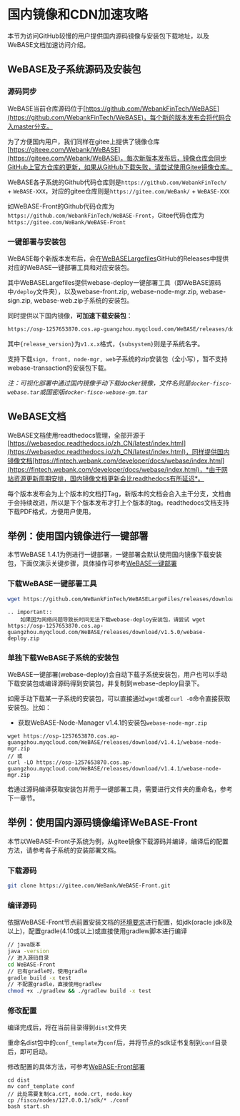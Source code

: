 # 国内镜像和CDN加速攻略
本节为访问GitHub较慢的用户提供国内源码镜像与安装包下载地址，以及WeBASE文档加速访问介绍。

## WeBASE及子系统源码及安装包

### 源码同步

WeBASE当前仓库源码位于[https://github.com/WebankFinTech/WeBASE](https://github.com/WebankFinTech/WeBASE)，每个新的版本发布会将代码合入master分支。

为了方便国内用户，我们同样在gitee上提供了镜像仓库[https://giteee.com/Webank/WeBASE](https://giteee.com/Webank/WeBASE)，每次新版本发布后，镜像仓库会同步GitHub上官方仓库的更新，如果从GitHub下载失败，请尝试使用Gitee镜像仓库。

WeBASE各子系统的Github代码仓库则是`https://github.com/WebankFinTech/` + `WeBASE-XXX`，对应的gitee仓库则是`https://gitee.com/WeBank/` + `WeBASE-XXX`

如WeBASE-Front的Github代码仓库为`https://github.com/WebankFinTech/WeBASE-Front`，Gitee代码仓库为`https://gitee.com/WeBank/WeBASE-Front`

### 一键部署与安装包
<span id="install_package"></span>
WeBASE每个新版本发布后，会在[WeBASELargefiles](https://github.com/WeBankFinTech/WeBASELargefiles/releases)GitHub的Releases中提供对应的WeBASE一键部署工具和对应安装包。

其中WeBASELargefiles提供webase-deploy一键部署工具（即WeBASE源码中`/deploy`文件夹），以及webase-front.zip, webase-node-mgr.zip, webase-sign.zip, webase-web.zip子系统的安装包。

同时提供以下国内镜像，**可加速下载安装包**：
```Bash
https://osp-1257653870.cos.ap-guangzhou.myqcloud.com/WeBASE/releases/download/{release_version}/webase-{subsystem}.zip
```
其中`{release_version}`为`v1.x.x`格式，`{subsystem}`则是子系统名字。

支持下载`sign, front, node-mgr, web`子系统的zip安装包（全小写），暂不支持webase-transaction的安装包下载。

*注：可视化部署中通过国内镜像手动下载docker镜像，文件名则是`docker-fisco-webase.tar`或国密版`docker-fisco-webase-gm.tar`*

## WeBASE文档

WeBASE文档使用readthedocs管理，全部开源于[https://webasedoc.readthedocs.io/zh_CN/latest/index.html](https://webasedoc.readthedocs.io/zh_CN/latest/index.html)，同样提供国内镜像文档[https://fintech.webank.com/developer/docs/webase/index.html](https://fintech.webank.com/developer/docs/webase/index.html)，*由于网站资源更新周期安排，国内镜像文档更新会比readthedocs有所延迟*。

每个版本发布会为上个版本的文档打Tag，新版本的文档会合入主干分支，文档由于会持续改进，所以是下个版本发布才打上个版本的tag。readthedocs文档支持下载PDF格式，方便用户使用。

## 举例：使用国内镜像进行一键部署

本节WeBASE 1.4.1为例进行一键部署，一键部署会默认使用国内镜像下载安装包，下面仅演示关键步骤，具体操作可参考[WeBASE一键部署](./install.html)

### 下载WeBASE一键部署工具

```bash
wget https://github.com/WeBankFinTech/WeBASELargeFiles/releases/download/v1.5.0/webase-deploy.zip
```

```eval_rst
.. important::
    如果因为网络问题导致长时间无法下载webase-deploy安装包，请尝试 wget https://osp-1257653870.cos.ap-guangzhou.myqcloud.com/WeBASE/releases/download/v1.5.0/webase-deploy.zip
```

### 单独下载WeBASE子系统的安装包

WeBASE一键部署(webase-deploy)会自动下载子系统安装包，用户也可以手动下载安装包或编译源码得到安装包，并复制到webase-deploy目录下。

如需手动下载某一子系统的安装包，可以直接通过`wget`或者`curl -O`命令直接获取安装包。比如：

- 获取WeBASE-Node-Manager v1.4.1的安装包`webase-node-mgr.zip`

```
wget https://osp-1257653870.cos.ap-guangzhou.myqcloud.com/WeBASE/releases/download/v1.4.1/webase-node-mgr.zip
// 或
curl -LO https://osp-1257653870.cos.ap-guangzhou.myqcloud.com/WeBASE/releases/download/v1.4.1/webase-node-mgr.zip
```

若通过源码编译获取安装包并用于一键部署工具，需要进行文件夹的重命名，参考下一章节。

## 举例：使用国内源码镜像编译WeBASE-Front

本节以WeBASE-Front子系统为例，从gitee镜像下载源码并编译，编译后的配置方法，请参考各子系统的安装部署文档。

### 下载源码

```bash
git clone https://gitee.com/WeBank/WeBASE-Front.git
```

### 编译源码

依据WeBASE-Front节点前置安装文档的[环境要求](../WeBASE-Front/install.html)进行配置，如jdk(oracle jdk8及以上)，配置gradle(4.10或以上)或直接使用gradlew脚本进行编译

```bash
// java版本
java -version
// 进入源码目录
cd WeBASE-Front
// 已有gradle时，使用gradle
gradle build -x test
// 不配置gradle，直接使用gradlew
chmod +x ./gradlew && ./gradlew build -x test
```

### 修改配置
编译完成后，将在当前目录得到`dist`文件夹

重命名dist包中的`conf_template`为`conf`后，并将节点的sdk证书复制到`conf`目录后，即可启动。

修改配置的具体方法，可参考[WeBASE-Front部署](../WeBASE-Front/install.html)
```
cd dist
mv conf_template conf
// 此处需要复制ca.crt, node.crt, node.key
cp /fisco/nodes/127.0.0.1/sdk/* ./conf
bash start.sh
```
